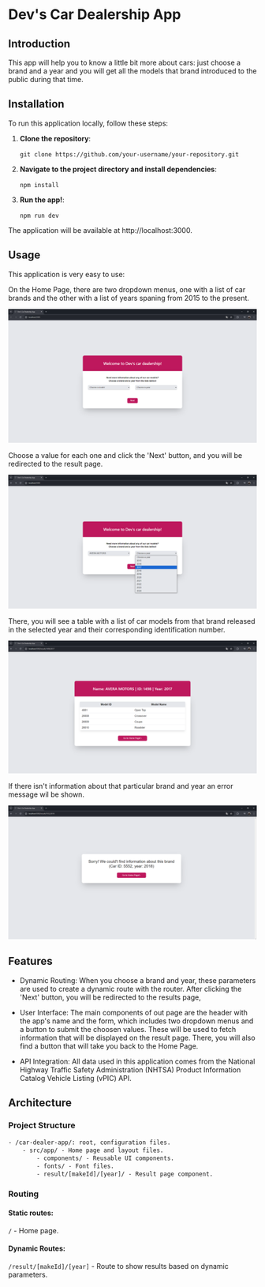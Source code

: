 # Dev's Car Dealership App

## Introduction

This app will help you to know a little bit more about cars: just choose a brand and a year and you will get all the models that brand introduced to the public during that time. 


## Installation

To run this application locally, follow these steps:

1. **Clone the repository**:

   `git clone https://github.com/your-username/your-repository.git`

2. **Navigate to the project directory and install dependencies**:

    `npm install`

3. **Run the app!**:

    `npm run dev`

The application will be available at http://localhost:3000.


## Usage

This application is very easy to use: 

On the Home Page, there are two dropdown menus, one with a list of car brands and the other with a list of years spaning from 2015 to the present.

![ScreenShot](car-dealer-app/src/app/assets/homepage.png)

Choose a value for each one and click the 'Next' button, and you will be redirected to the result page. 

![ScreenShot](car-dealer-app/src/app/assets/select-dropdown.png)

There, you will see a table with a list of car models from that brand released in the selected year and their corresponding identification number.

![ScreenShot](car-dealer-app/src/app/assets/resultpage.png)

If there isn't information about that particular brand and year an error message wil be shown.

![ScreenShot](car-dealer-app/src/app/assets/errorscreen.png)

## Features

- Dynamic Routing: When you choose a brand and year, these parameters are used to create a dynamic route with the router. After clicking the 'Next' button, you will be redirected to the results page,

- User Interface: The main components of out page are the header with the app's name and the form, which includes two dropdown menus and a button to submit the choosen values. These will be used to fetch information that will be displayed on the result page. There, you will also find a button that will take you back to the Home Page.

- API Integration:  All data used in this application comes from the National Highway Traffic Safety Administration (NHTSA) Product Information Catalog Vehicle Listing (vPIC) API.


## Architecture

### Project Structure

```
- /car-dealer-app/: root, configuration files.
    - src/app/ - Home page and layout files.
        - components/ - Reusable UI components.
        - fonts/ - Font files.
        - result/[makeId]/[year]/ - Result page component.
```

### Routing

#### Static routes:

`/` - Home page.

#### Dynamic Routes:

`/result/[makeId]/[year]` - Route to show results based on dynamic parameters.
